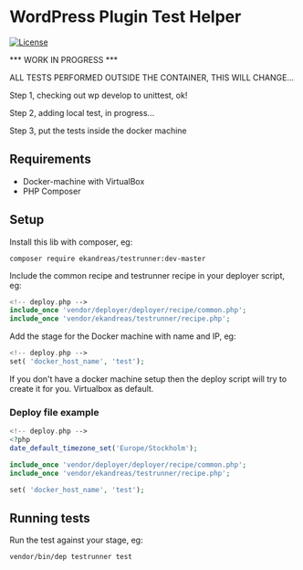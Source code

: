 # WordPress Plugin Test Helper
[![License](https://img.shields.io/badge/license-MIT-blue.svg)](https://packagist.org/packages/ekandreas/bladerunner)

*** WORK IN PROGRESS ***

ALL TESTS PERFORMED OUTSIDE THE CONTAINER, THIS WILL CHANGE...

Step 1, checking out wp develop to unittest, ok!

Step 2, adding local test, in progress...

Step 3, put the tests inside the docker machine

## Requirements
* Docker-machine with VirtualBox
* PHP Composer 

## Setup
Install this lib with composer, eg:
```
composer require ekandreas/testrunner:dev-master
```

Include the common recipe and testrunner recipe in your deployer script, eg:
```php
<!-- deploy.php -->
include_once 'vendor/deployer/deployer/recipe/common.php';
include_once 'vendor/ekandreas/testrunner/recipe.php';
```

Add the stage for the Docker machine with name and IP, eg:
```php
<!-- deploy.php -->
set( 'docker_host_name', 'test');
```
If you don't have a docker machine setup then the deploy script will try to create it for you. Virtualbox as default.

### Deploy file example
```php
<!-- deploy.php -->
<?php
date_default_timezone_set('Europe/Stockholm');

include_once 'vendor/deployer/deployer/recipe/common.php';
include_once 'vendor/ekandreas/testrunner/recipe.php';

set( 'docker_host_name', 'test');

```

## Running tests

Run the test against your stage, eg:
```bash
vendor/bin/dep testrunner test
```

